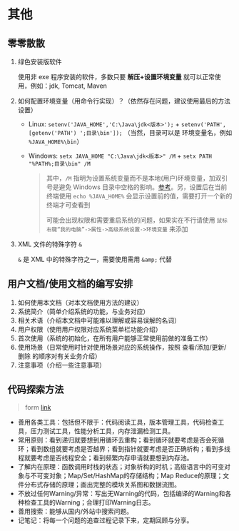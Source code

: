 # 其他

## 零零散散
1. 绿色安装版软件
    
    使用非 exe 程序安装的软件，多数只要 **解压+设置环境变量** 就可以正常使用，例如：jdk, Tomcat, Maven
    
2. 如何配置环境变量（用命令行实现）？（依然存在问题，建议使用最后的方法设置）

    - Linux: `setenv('JAVA_HOME','C:\Java\jdk<版本>');` + `setenv('PATH', [getenv('PATH') ';目录\bin']);` （当然，目录可以是 环境变量名，例如 `%JAVA_HOME%\bin`）
    - Windows: `setx JAVA_HOME "C:\Java\jdk<版本>" /M` + `setx PATH "%PATH%;目录\bin" /M` 

        > 其中，`/M` 指明为设置系统变量而不是本地(用户)环境变量，加双引号是避免 Windows 目录中空格的影响。[参考](https://docs.microsoft.com/zh-cn/windows-server/administration/windows-commands/setx)。另，设置后在当前终端使用 `echo %JAVA_HOME%` 会显示设置前的值，需要打开一个新的终端才可查看到
        >
        > 可能会出现权限和需要重启系统的问题，如果实在不行请使用 `鼠标右键“我的电脑”->属性->高级系统设置->环境变量` 来添加

5. XML 文件的特殊字符 `&`

    `&` 是 XML 中的特殊字符之一，需要使用需用 `&amp;` 代替

## 用户文档/使用文档的编写安排

1. 如何使用本文档（对本文档使用方法的建议）
2. 系统简介（简单介绍系统的功能，与业务对应）
3. 相关术语（介绍本文档中可能难以理解或容易误解的名词）
4. 用户权限（使用用户权限对应系统菜单栏功能介绍）
5. 首次使用（系统的初始化，在所有用户能够正常使用前做的准备工作）
6. 使用场景（日常使用时针对使用场景对应的系统操作，按照 查看/添加/更新/删除 的顺序对有关业务介绍）
7. 注意事项（介绍一些注意事项）

## 代码探索方法
> form [link](https://zhuanlan.zhihu.com/p/68012293)
- 善用各类工具：包括但不限于：代码阅读工具，版本管理工具，代码检查工具，压力测试工具，性能分析工具，内存泄漏检测工具。
- 常用原则：看到递归就要想到用循环去重构；看到循环就要考虑是否会死循环；看到数组就要考虑是否越界；看到指针就要考虑是否正确析构；看到多线程就要考虑是否线程安全；看到频繁内存申请就要想到内存池。
- 了解内在原理：函数调用时栈的状态；对象析构的时机；高级语言中的可变对象与不可变对象；Map/Set/HashMap的存储结构；Map Reduce的原理；文件分布式存储的原理；画出完整的模块关系图和数据流图。
- 不放过任何Warning/异常：写出无Warning的代码，包括编译的Warning和各种检查工具的Warning；合理打印Warning日志。
- 善用搜索：能够从国内/外站中搜索问题。
- 记笔记：将每一个问题的追查过程记录下来，定期回顾与分享。